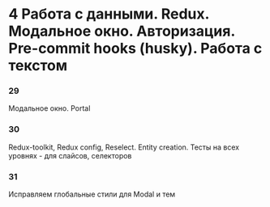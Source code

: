 # 4 Работа с данными. Redux. Модальное окно. Авторизация. Pre-commit hooks (husky). Работа с текстом

### 29

Модальное окно. Portal

### 30

Redux-toolkit, Redux config, Reselect. Entity creation. Тесты на всех уровнях - для слайсов, селекторов

### 31

Исправляем глобальные стили для Modal и тем

